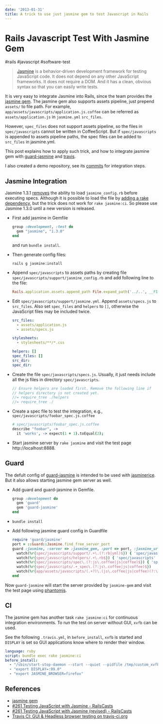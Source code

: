 ```yaml
---
date: '2013-01-31'
title: A trick to use just jasmine gem to test Javascript in Rails
---
```


# Rails Javascript Test With Jasmine Gem

#rails #javascript #software-test

> [Jasmine][] is a behavior-driven development framework for testing JavaScript
> code. It does not depend on any other JavaScript frameworks. It does not
> require a DOM. And it has a clean, obvious syntax so that you can easily write
> tests.

It is very easy to integrate Jasmine into Rails, since the team provides the [jasmine gem][]. The jasmine gem also supports assets pipeline, just prepend `assets/` to file path. For example, `app/assets/javascripts/application.js.coffee` can be referred as `assets/application.js` in `jasmine.yml` `src_files`.

However, `spec_files` does not support assets pipeline, so the files in `spec/javascripts` cannot be written in CoffeeScript. But if `spec/javascripts` is appended to assets pipeline paths, the spec files can be added to `src_files` in jasmine.yml.

This post explains how to apply such trick, and how to integrate jasmine gem with [guard-jasmine][] and [travis][].

I also created a demo repository, see its [commits][] for integration steps.

<!--more-->

## Jasmine Integration

Jasmine 1.3.1 [removes](https://github.com/pivotal/jasmine-gem/issues/120) the ability to load `jasmine_config.rb` before executing specs. Although it is possible to load the file by [adding a rake dependency][jasmine-1-3-1-load-jasmine-config], but the trick does not work for `rake jasmine:ci`. So please use Jasmine 1.3.0 until a new version is released.

-   First add jasmine in Gemfile

    ``` ruby
    group :development, :test do
      gem "jasmine", "1.3.0"
    end
    ```

    and run `bundle install`.

-   Then generate config files:

    ```
    rails g jasmine:install
    ```

-   Append `spec/javascripts` to assets paths by creating file
    `spec/javascripts/support/jasmine_config.rb` and add following line to the
    file:

    ``` ruby
    Rails.application.assets.append_path File.expand_path('../..', __FILE__)
    ```

-   Edit `spec/javascripts/support/jasmine.yml`. Append `assets/specs.js` to
    `src_files`. Also set `spec_files` and `helpers` to `[]`, otherwise the
    JavaScript files may be included twice.

    ``` yaml
    src_files:
      - assets/application.js
      - assets/specs.js

    stylesheets:
      - stylesheets/**/*.css

    helpers: []
    spec_files: []
    src_dir:
    spec_dir:
    ```

-   Create the file `spec/javascripts/specs.js`. Usually, it just needs include
    all the js files in directory `spec/javascripts`.

    ``` javascript
    // Ensure helpers are loaded first. Remove the following line if
    // helpers directory is not created yet.
    //= require_tree ./helpers
    //= require_tree ./
    ```

-   Create a spec file to test the integration, e.g.,
    `spec/javascripts/foobar_spec.js.coffee`

    ``` coffeescript
    # spec/javascripts/foobar_spec.js.coffee
    describe "foobar", ->
      it 'works', -> expect(1 + 1).toEqual(2);
    ```

-   Start jasmine server by `rake jasmine` and visit the test page
    <span>http://localhost:8888</span>.

## Guard

The defult config of [guard-jasmine][] is intended to be used with [jasminerice][]. But it also allows starting jasmine gem server as well.

-    Add guard and guard-jasmine in Gemfile.

     ``` ruby
     group :development do
       gem 'guard'
       gem 'guard-jasmine'
     end
     ```

-   `bundle install`

-   Add following jasmine guard config in Guardfile

    ``` ruby
    require 'guard/jasmine'
    port = ::Guard::Jasmine.find_free_server_port
    guard :jasmine, :server => :jasmine_gem, :port => port, :jasmine_url => "http://localhost:#{port}/" do
      watch(%r{spec/javascripts/support/.+\.(?:rb|yml)$}) { 'spec/javascripts' }
      watch(%r{spec/javascripts/helpers/.+\.rb$}) { 'spec/javascripts' }
      watch(%r{spec/javascripts/spec\.(?:js\.coffee|js|coffee)$}) { 'spec/javascripts' }
      watch(%r{spec/javascripts/.+_spec\.(?:js\.coffee|js|coffee)$})
      watch(%r{app/assets/javascripts/(.+?)\.(js\.coffee|js|coffee)(?:\.\w+)*$}) { |m| "spec/javascripts/#{ m[1] }_spec.#{ m[2] }" }
    end
    ```

Now `guard-jasmine` will start the server provided by `jasmine-gem` and visit the test page using [phantomjs][].

## CI

The jasmine gem has another task `rake jasmine:ci` for continuous integration environments. To run the test on server without GUI, `xvfb` can be used.

See the following `.travis.yml`, in `before_install`, `xvfb` is started and `DISPLAY` is set so GUI applications know where to render their window.

``` yaml
language: ruby
script: bundle exec rake jasmine:ci
before_install:
  - "/sbin/start-stop-daemon --start --quiet --pidfile /tmp/custom_xvfb_99.pid --make-pidfile --background --exec /usr/bin/Xvfb -- :99 -ac -screen 0 1280x1024x16"
  - "export DISPLAY=:99.0"
  - "export JASMINE_BROWSER=firefox"
```

## References

- [jasmine gem][]
- [#261 Testing JavaScript with Jasmine - RailsCasts][RailsCasts #261]
- [#261 Testing JavaScript with Jasmine (revised) - RailsCasts][RailsCasts #261 revised]
- [Travis CI: GUI & Headless browser testing on travis-ci.org][gui-and-headless-browsers]

[jasmine]: http://pivotal.github.com/jasmine/
[jasmine gem]: https://github.com/pivotal/jasmine-gem "jasmine-gem"
[jasminerice]: https://github.com/bradphelan/jasminerice "bradphelan/jasminerice"
[guard-jasmine]: https://github.com/netzpirat/guard-jasmine "netzpirat/guard-jasmine"
[travis]: https://travis-ci.org/ "Travis CI"
[railscasts #261]: http://railscasts.com/episodes/261-testing-javascript-with-jasmine "#261 Testing JavaScript with Jasmine - RailsCasts"
[railscasts #261 revised]: http://railscasts.com/episodes/261-testing-javascript-with-jasmine-revised "#261 Testing JavaScript with Jasmine (revised) - RailsCasts"
[jasmine-gem issue #120]: https://github.com/pivotal/jasmine-gem/issues/120 "jasmine_config.rb is not read in Jasmine 1.3.1"
[jasmine-1-3-1-load-jasmine-config]: https://gist.github.com/doitian/20c35dd980634d2fc7a72bbda573843a "Load jasmine_config.rb in jasmine 1.3.1"
[phantomjs]: http://phantomjs.org/ "PhantomJS: Headless WebKit with JavaScript API"
[gui-and-headless-browsers]: http://about.travis-ci.org/docs/user/gui-and-headless-browsers/ "Travis CI: GUI & Headless browser testing on travis-ci.org"
[commits]: https://github.com/doitian/rails-jasmine-demo/commits/master
